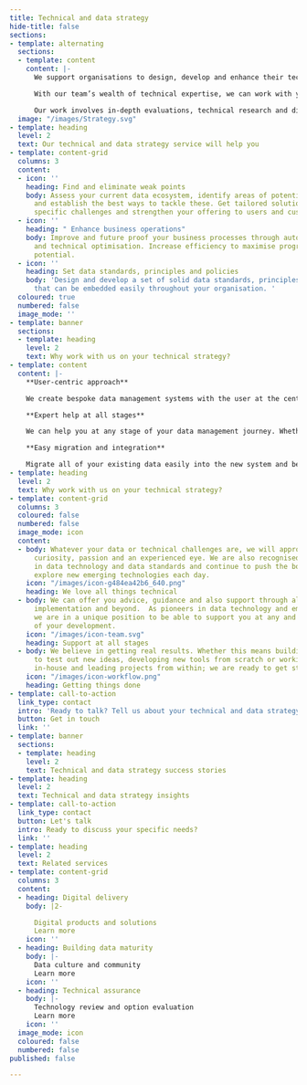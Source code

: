 ```yaml
---
title: Technical and data strategy
hide-title: false
sections:
- template: alternating
  sections:
  - template: content
    content: |-
      We support organisations to design, develop and enhance their technical and data strategies.

      With our team’s wealth of technical expertise, we can work with you to help you align and achieve your technical and business goals.

      Our work involves in-depth evaluations, technical research and discovery, expert technical interventions, the development of new and improved systems, processes and platforms, and also technical leadership and oversight, depending on what you and your organisation need.
  image: "/images/Strategy.svg"
- template: heading
  level: 2
  text: Our technical and data strategy service will help you
- template: content-grid
  columns: 3
  content:
  - icon: ''
    heading: Find and eliminate weak points
    body: Assess your current data ecosystem, identify areas of potential weakness
      and establish the best ways to tackle these. Get tailored solutions for your
      specific challenges and strengthen your offering to users and customers.
  - icon: ''
    heading: " Enhance business operations"
    body: Improve and future proof your business processes through automation, streamlining
      and technical optimisation. Increase efficiency to maximise progress and unlock
      potential.
  - icon: ''
    heading: Set data standards, principles and policies
    body: 'Design and develop a set of solid data standards, principles and policies
      that can be embedded easily throughout your organisation. '
  coloured: true
  numbered: false
  image_mode: ''
- template: banner
  sections:
  - template: heading
    level: 2
    text: Why work with us on your technical strategy?
- template: content
  content: |-
    **User-centric approach**

    We create bespoke data management systems with the user at the centre of our approach. We will take the time to gain a deep understanding of all of your needs and create a customisable, intuitive system to manage all of your data.

    **Expert help at all stages**

    We can help you at any stage of your data management journey. Whether you need help to design, develop and/or deliver a new data management system, we have experts on-hand to support you.

    **Easy migration and integration**

    Migrate all of your existing data easily into the new system and be confident that everything integrates seamlessly with your current business operations and processes.
- template: heading
  level: 2
  text: Why work with us on your technical strategy?
- template: content-grid
  columns: 3
  coloured: false
  numbered: false
  image_mode: icon
  content:
  - body: Whatever your data or technical challenges are, we will approach them with
      curiosity, passion and an experienced eye. We are also recognised industry leaders
      in data technology and data standards and continue to push the boundaries and
      explore new emerging technologies each day.
    icon: "/images/icon-g484ea42b6_640.png"
    heading: We love all things technical
  - body: We can offer you advice, guidance and also support through all stages of
      implementation and beyond.  As pioneers in data technology and emerging tech,
      we are in a unique position to be able to support you at any and all stages
      of your development.
    icon: "/images/icon-team.svg"
    heading: Support at all stages
  - body: We believe in getting real results. Whether this means building a prototype
      to test out new ideas, developing new tools from scratch or working with you
      in-house and leading projects from within; we are ready to get stuck in!
    icon: "/images/icon-workflow.png"
    heading: Getting things done
- template: call-to-action
  link_type: contact
  intro: 'Ready to talk? Tell us about your technical and data strategy now '
  button: Get in touch
  link: ''
- template: banner
  sections:
  - template: heading
    level: 2
    text: Technical and data strategy success stories
- template: heading
  level: 2
  text: Technical and data strategy insights
- template: call-to-action
  link_type: contact
  button: Let's talk
  intro: Ready to discuss your specific needs?
  link: ''
- template: heading
  level: 2
  text: Related services
- template: content-grid
  columns: 3
  content:
  - heading: Digital delivery
    body: |2-

      Digital products and solutions
      Learn more
    icon: ''
  - heading: Building data maturity
    body: |-
      Data culture and community
      Learn more
    icon: ''
  - heading: Technical assurance
    body: |-
      Technology review and option evaluation
      Learn more
    icon: ''
  image_mode: icon
  coloured: false
  numbered: false
published: false

---
```


